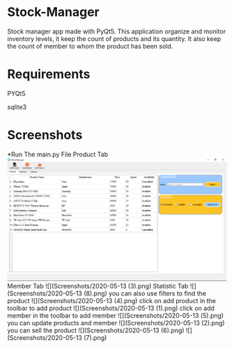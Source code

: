 # Stock-Manager
Stock manager app made with PyQt5. This application organize and monitor inventory levels, it keep the count of products and its quantity. It also keep the count of member to whom the product has been sold.
# Requirements
PYQt5

sqlite3
# Screenshots
*Run The main.py File
Product Tab
![](Screenshots/2020-05-13.png)
Member Tab
![](Screenshots/2020-05-13 (3).png)
Statistic Tab
![](Screenshots/2020-05-13 (8).png)
you can also use filters to find the product
![](Screenshots/2020-05-13 (4).png)
click on add product in the toolbar to add product
![](Screenshots/2020-05-13 (1).png)
click on add member in the toolbar to add member
![](Screenshots/2020-05-13 (5).png)
you can update products and member
![](Screenshots/2020-05-13 (2).png)
you can sell the product
![](Screenshots/2020-05-13 (6).png)
![](Screenshots/2020-05-13 (7).png)

